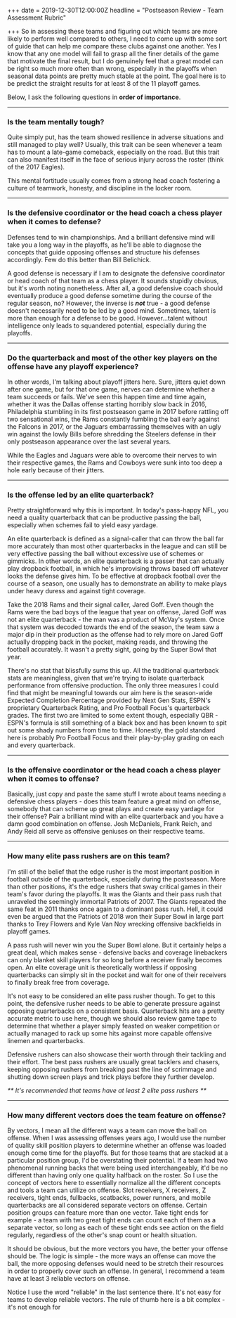 +++
date = 2019-12-30T12:00:00Z
headline = "Postseason Review - Team Assessment Rubric"

+++
So in assessing these teams and figuring out which teams are more likely to perform well compared to others, I need to come up with some sort of guide that can help me compare these clubs against one another. Yes I know that any one model will fail to grasp all the finer details of the game that motivate the final result, but I do genuinely feel that a great model can be right so much more often than wrong, especially in the playoffs when seasonal data points are pretty much stable at the point. The goal here is to be predict the straight results for at least 8 of the 11 playoff games.

Below, I ask the following questions in **order of importance**.

***

### Is the team mentally tough?

Quite simply put, has the team showed resilience in adverse situations and still managed to play well?  Usually, this trait can be seen whenever a team has to mount a late-game comeback, especially on the road. But this trait can also manifest itself in the face of serious injury across the roster (think of the 2017 Eagles). 

This mental fortitude usually comes from a strong head coach fostering a culture of teamwork, honesty, and discipline in the locker room.

***

### Is the defensive coordinator or the head coach a chess player when it comes to defense?

Defenses tend to win championships. And a brilliant defensive mind will take you a long way in the playoffs, as he'll be able to diagnose the concepts that guide opposing offenses and structure his defenses accordingly. Few do this better than Bill Belichick.

A good defense is necessary if I am to designate the defensive coordinator or head coach of that team as a chess player. It sounds stupidly obvious, but it's worth noting nonetheless. After all, a good defensive coach should eventually produce a good defense sometime during the course of the regular season, no? However, the inverse is **_not_** true - a good defense doesn't necessarily need to be led by a good mind. Sometimes, talent is more than enough for a defense to be good. However...talent without intelligence only leads to squandered potential, especially during the playoffs.

***

### Do the quarterback and most of the other key players on the offense have any playoff experience? 

In other words, I'm talking about playoff jitters here. Sure, jitters quiet down after one game, but for that one game, nerves can determine whether a team succeeds or fails. We've seen this happen time and time again, whether it was the Dallas offense starting horribly slow back in 2016, Philadelphia stumbling in its first postseason game in 2017 before rattling off two sensational wins, the Rams constantly fumbling the ball early against the Falcons in 2017, or the Jaguars embarrassing themselves with an ugly win against the lowly Bills before shredding the Steelers defense in their only postseason appearance over the last several years. 

While the Eagles and Jaguars were able to overcome their nerves to win their respective games, the Rams and Cowboys were sunk into too deep a hole early because of their jitters.

***

### Is the offense led by an elite quarterback?

Pretty straightforward why this is important. In today's pass-happy NFL, you need a quality quarterback that can be productive passing the ball, especially when schemes fail to yield easy yardage.

An elite quarterback is defined as a signal-caller that can throw the ball far more accurately than most other quarterbacks in the league and can still be very effective passing the ball without excessive use of schemes or gimmicks. In other words, an elite quarterback is a passer that can actually play dropback football, in which he's improvising throws based off whatever looks the defense gives him. To be effective at dropback football over the course of a season, one usually has to demonstrate an ability to make plays under heavy duress and against tight coverage.

Take the 2018 Rams and their signal caller, Jared Goff. Even though the Rams were the bad boys of the league that year on offense, Jared Goff was not an elite quarterback - the man was a product of McVay's system. Once that system was decoded towards the end of the season, the team saw a major dip in their production as the offense had to rely more on Jared Goff actually dropping back in the pocket, making reads, and throwing the football accurately. It wasn't a pretty sight, going by the Super Bowl that year.

There's no stat that blissfully sums this up. All the traditional quarterback stats are meaningless, given that we're trying to isolate quarterback performance from offensive production. The only three measures I could find that might be meaningful towards our aim here is the season-wide Expected Completion Percentage provided by Next Gen Stats, ESPN's proprietary Quarterback Rating, and Pro Football Focus's quarterback grades. The first two are limited to some extent though, especially QBR - ESPN's formula is still something of a black box and has been known to spit out some shady numbers from time to time. Honestly, the gold standard here is probably Pro Football Focus and their play-by-play grading on each and every quarterback. 

***

### Is the offensive coordinator or the head coach a chess player when it comes to offense?

Basically, just copy and paste the same stuff I wrote about teams needing a defensive chess players - does this team feature a great mind on offense, somebody that can scheme up great plays and create easy yardage for their offense? Pair a brilliant mind with an elite quarterback and you have a damn good combination on offense. Josh McDaniels, Frank Reich, and Andy Reid all serve as offensive geniuses on their respective teams.

***

### How many elite pass rushers are on this team?

I'm still of the belief that the edge rusher is the most important position in football outside of the quarterback, especially during the postseason. More than other positions, it's the edge rushers that sway critical games in their team's favor during the playoffs. It was the Giants and their pass rush that unraveled the seemingly immortal Patriots of 2007. The Giants repeated the same feat in 2011 thanks once again to a dominant pass rush. Hell, it could even be argued that the Patriots of 2018 won their Super Bowl in large part thanks to Trey Flowers and Kyle Van Noy wrecking offensive backfields in playoff games.

A pass rush will never win you the Super Bowl alone. But it certainly helps a great deal, which makes sense - defensive backs and coverage linebackers can only blanket skill players for so long before a receiver finally becomes open. An elite coverage unit is theoretically worthless if opposing quarterbacks can simply sit in the pocket and wait for one of their receivers to finally break free from coverage.

It's not easy to be considered an elite pass rusher though. To get to this point, the defensive rusher needs to be able to generate pressure against opposing quarterbacks on a consistent basis. Quarterback hits are a pretty accurate metric to use here, though we should also review game tape to determine that whether a player simply feasted on weaker competition or actually managed to rack up some hits against more capable offensive linemen and quarterbacks.

Defensive rushers can also showcase their worth through their tackling and their effort. The best pass rushers are usually great tacklers and chasers, keeping opposing rushers from breaking past the line of scrimmage and shutting down screen plays and trick plays before they further develop.

_** It's recommended that teams have at least 2 elite pass rushers **_ 

***

### How many different vectors does the team feature on offense?

By vectors, I mean all the different ways a team can move the ball on offense. When I was assessing offenses years ago, I would use the number of quality skill position players to determine whether an offense was loaded enough come time for the playoffs. But for those teams that are stacked at a particular position group, I'd be overstating their potential. If a team had two phenomenal running backs that were being used interchangeably, it'd be no different than having only one quality halfback on the roster. So I use the concept of vectors here to essentially normalize all the different concepts and tools a team can utilize on offense. Slot receivers, X receivers, Z receivers, tight ends, fullbacks, scatbacks, power runners, and mobile quarterbacks are all considered separate vectors on offense. Certain position groups can feature more than one vector. Take tight ends for example - a team with two great tight ends can count each of them as a separate vector, so long as each of these tight ends see action on the field regularly, regardless of the other's snap count or health situation.

It should be obvious, but the more vectors you have, the better your offense should be. The logic is simple - the more ways an offense can move the ball, the more opposing defenses would need to be stretch their resources in order to properly cover such an offense. In general, I recommend a team have at least 3 reliable vectors on offense.

Notice I use the word "reliable" in the last sentence there. It's not easy for teams to develop reliable vectors. The rule of thumb here is a bit complex - it's not enough for  